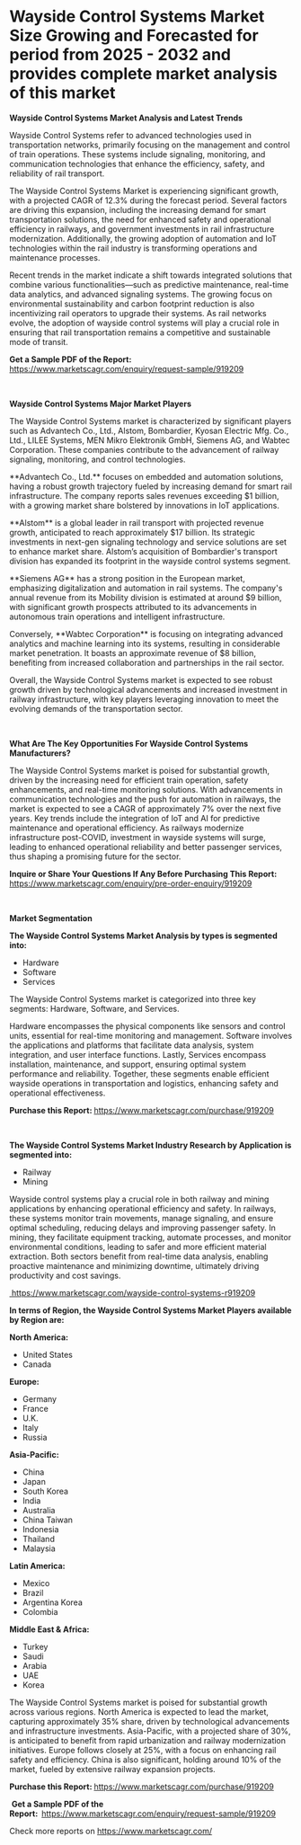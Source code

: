 <p><h1>Wayside Control Systems Market Size Growing and Forecasted for period from 2025 - 2032 and provides complete market analysis of this market</h1></p><p><strong>Wayside Control Systems Market Analysis and Latest Trends</strong></p>
<p><p>Wayside Control Systems refer to advanced technologies used in transportation networks, primarily focusing on the management and control of train operations. These systems include signaling, monitoring, and communication technologies that enhance the efficiency, safety, and reliability of rail transport.</p><p>The Wayside Control Systems Market is experiencing significant growth, with a projected CAGR of 12.3% during the forecast period. Several factors are driving this expansion, including the increasing demand for smart transportation solutions, the need for enhanced safety and operational efficiency in railways, and government investments in rail infrastructure modernization. Additionally, the growing adoption of automation and IoT technologies within the rail industry is transforming operations and maintenance processes.</p><p>Recent trends in the market indicate a shift towards integrated solutions that combine various functionalities—such as predictive maintenance, real-time data analytics, and advanced signaling systems. The growing focus on environmental sustainability and carbon footprint reduction is also incentivizing rail operators to upgrade their systems. As rail networks evolve, the adoption of wayside control systems will play a crucial role in ensuring that rail transportation remains a competitive and sustainable mode of transit.</p></p>
<p><strong>Get a Sample PDF of the Report:&nbsp;</strong> <a href="https://www.marketscagr.com/enquiry/request-sample/919209?utm_campaign=2520&utm_medium=2&utm_source=Github&utm_content=ia&utm_term=07032025&utm_id=wayside-control-systems">https://www.marketscagr.com/enquiry/request-sample/919209</a></p>
<p>&nbsp;</p>
<p><strong>Wayside Control Systems Major Market Players</strong></p>
<p><p>The Wayside Control Systems market is characterized by significant players such as Advantech Co., Ltd., Alstom, Bombardier, Kyosan Electric Mfg. Co., Ltd., LILEE Systems, MEN Mikro Elektronik GmbH, Siemens AG, and Wabtec Corporation. These companies contribute to the advancement of railway signaling, monitoring, and control technologies.</p><p>**Advantech Co., Ltd.** focuses on embedded and automation solutions, having a robust growth trajectory fueled by increasing demand for smart rail infrastructure. The company reports sales revenues exceeding $1 billion, with a growing market share bolstered by innovations in IoT applications.</p><p>**Alstom** is a global leader in rail transport with projected revenue growth, anticipated to reach approximately $17 billion. Its strategic investments in next-gen signaling technology and service solutions are set to enhance market share. Alstom’s acquisition of Bombardier's transport division has expanded its footprint in the wayside control systems segment.</p><p>**Siemens AG** has a strong position in the European market, emphasizing digitalization and automation in rail systems. The company's annual revenue from its Mobility division is estimated at around $9 billion, with significant growth prospects attributed to its advancements in autonomous train operations and intelligent infrastructure.</p><p>Conversely, **Wabtec Corporation** is focusing on integrating advanced analytics and machine learning into its systems, resulting in considerable market penetration. It boasts an approximate revenue of $8 billion, benefiting from increased collaboration and partnerships in the rail sector.</p><p>Overall, the Wayside Control Systems market is expected to see robust growth driven by technological advancements and increased investment in railway infrastructure, with key players leveraging innovation to meet the evolving demands of the transportation sector.</p></p>
<p>&nbsp;</p>
<p><strong>What Are The Key Opportunities For Wayside Control Systems Manufacturers?</strong></p>
<p><p>The Wayside Control Systems market is poised for substantial growth, driven by the increasing need for efficient train operation, safety enhancements, and real-time monitoring solutions. With advancements in communication technologies and the push for automation in railways, the market is expected to see a CAGR of approximately 7% over the next five years. Key trends include the integration of IoT and AI for predictive maintenance and operational efficiency. As railways modernize infrastructure post-COVID, investment in wayside systems will surge, leading to enhanced operational reliability and better passenger services, thus shaping a promising future for the sector.</p></p>
<p><strong>Inquire or Share Your Questions If Any Before Purchasing This Report:</strong> <a href="https://www.marketscagr.com/enquiry/pre-order-enquiry/919209?utm_campaign=2520&utm_medium=2&utm_source=Github&utm_content=ia&utm_term=07032025&utm_id=wayside-control-systems">https://www.marketscagr.com/enquiry/pre-order-enquiry/919209</a></p>
<p>&nbsp;</p>
<p><strong>Market Segmentation</strong></p>
<p><strong>The Wayside Control Systems Market Analysis by types is segmented into:</strong></p>
<p><ul><li>Hardware</li><li>Software</li><li>Services</li></ul></p>
<p><p>The Wayside Control Systems market is categorized into three key segments: Hardware, Software, and Services. </p><p>Hardware encompasses the physical components like sensors and control units, essential for real-time monitoring and management. Software involves the applications and platforms that facilitate data analysis, system integration, and user interface functions. Lastly, Services encompass installation, maintenance, and support, ensuring optimal system performance and reliability. Together, these segments enable efficient wayside operations in transportation and logistics, enhancing safety and operational effectiveness.</p></p>
<p><strong>Purchase this Report:&nbsp;</strong><a href="https://www.marketscagr.com/purchase/919209?utm_campaign=2520&utm_medium=2&utm_source=Github&utm_content=ia&utm_term=07032025&utm_id=wayside-control-systems">https://www.marketscagr.com/purchase/919209</a></p>
<p>&nbsp;</p>
<p><strong>The Wayside Control Systems Market Industry Research by Application is segmented into:</strong></p>
<p><ul><li>Railway</li><li>Mining</li></ul></p>
<p><p>Wayside control systems play a crucial role in both railway and mining applications by enhancing operational efficiency and safety. In railways, these systems monitor train movements, manage signaling, and ensure optimal scheduling, reducing delays and improving passenger safety. In mining, they facilitate equipment tracking, automate processes, and monitor environmental conditions, leading to safer and more efficient material extraction. Both sectors benefit from real-time data analysis, enabling proactive maintenance and minimizing downtime, ultimately driving productivity and cost savings.</p></p>
<p><a href="https://www.marketscagr.com/wayside-control-systems-r919209?utm_campaign=2520&utm_medium=2&utm_source=Github&utm_content=ia&utm_term=07032025&utm_id=wayside-control-systems">&nbsp;https://www.marketscagr.com/wayside-control-systems-r919209</a></p>
<p><strong>In terms of Region, the Wayside Control Systems Market Players available by Region are:</strong></p>
<p>
    <p> <strong> North America: </strong>
        <ul>
            <li>United States</li>
            <li>Canada</li>
        </ul>
        </p> 
    <p> <strong> Europe: </strong>
        <ul>
            <li>Germany</li>
            <li>France</li>
            <li>U.K.</li>
            <li>Italy</li>
            <li>Russia</li>
        </ul>
        </p> 
    <p> <strong> Asia-Pacific: </strong>
        <ul>
            <li>China</li>
            <li>Japan</li>
            <li>South Korea</li>
            <li>India</li>
            <li>Australia</li>
            <li>China Taiwan</li>
            <li>Indonesia</li>
            <li>Thailand</li>
            <li>Malaysia</li>
        </ul>
        </p> 
    <p> <strong> Latin America: </strong>
        <ul>
            <li>Mexico</li>
            <li>Brazil</li>
            <li>Argentina Korea</li>
            <li>Colombia</li>
        </ul>
        </p> 
    <p> <strong> Middle East & Africa: </strong>
        <ul>
            <li>Turkey</li>
            <li>Saudi</li>
            <li>Arabia</li>
            <li>UAE</li>
            <li>Korea</li>
        </ul>
    </p>
    </p>
<p><p>The Wayside Control Systems market is poised for substantial growth across various regions. North America is expected to lead the market, capturing approximately 35% share, driven by technological advancements and infrastructure investments. Asia-Pacific, with a projected share of 30%, is anticipated to benefit from rapid urbanization and railway modernization initiatives. Europe follows closely at 25%, with a focus on enhancing rail safety and efficiency. China is also significant, holding around 10% of the market, fueled by extensive railway expansion projects.</p></p>
<p><strong>Purchase this Report: </strong><a href="https://www.marketscagr.com/purchase/919209?utm_campaign=2520&utm_medium=2&utm_source=Github&utm_content=ia&utm_term=07032025&utm_id=wayside-control-systems">https://www.marketscagr.com/purchase/919209</a></p>
<p>&nbsp;<strong>Get a Sample PDF of the Report:&nbsp;&nbsp;</strong><a href="https://www.marketscagr.com/enquiry/request-sample/919209?utm_campaign=2520&utm_medium=2&utm_source=Github&utm_content=ia&utm_term=07032025&utm_id=wayside-control-systems">https://www.marketscagr.com/enquiry/request-sample/919209</a></p>
<p><strong></strong></p>
<p>Check more reports on <a href="https://www.marketscagr.com/?utm_campaign=2520&utm_medium=2&utm_source=Github&utm_content=ia&utm_term=07032025&utm_id=wayside-control-systems">https://www.marketscagr.com/</a></p>